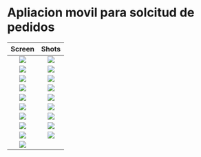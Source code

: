 Apliacion movil para solcitud de pedidos 
=========================================

Screen             |  Shots
:-------------------------:|:-------------------------:
![](screenshots/captura1.png)  |  ![](screenshots/captura2.png)
![](screenshots/captura3.png)  |  ![](screenshots/captura4.png)
![](screenshots/captura5.png)  |  ![](screenshots/captura6.png)
![](screenshots/captura7.png)  |  ![](screenshots/captura8.png)
![](screenshots/captura9.png)  |  ![](screenshots/captura10.png)
![](screenshots/captura11.png)  |  ![](screenshots/captura12.png)
![](screenshots/captura13.png)  |  ![](screenshots/captura14.png)
![](screenshots/captura15.png)  |  ![](screenshots/captura16.png)
![](screenshots/captura17.png)  |  ![](screenshots/captura18.png)
![](screenshots/captura19.png)  |  
